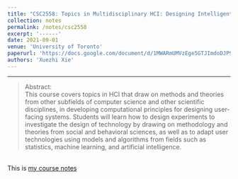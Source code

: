 ```yaml
---
title: "CSC2558: Topics in Multidisciplinary HCI: Designing Intelligent Self-Improving Systems Through Human Computation, Randomized A/B Experiments and Statistical Machine Learning"
collection: notes
permalink: /notes/csc2558
excerpt: '------'
date: 2021-09-01
venue: 'University of Toronto'
paperurl: 'https://docs.google.com/document/d/1MWARmUMVzEge5GTJImdoDJP9tdkZqKhSRoAzanRI-Rk/edit?usp=sharing'
authors: 'Xuezhi Xie'
---
```


------

>Abstract: <br/>This course covers topics in HCI that draw on methods and theories from other subfields of computer science and other scientific disciplines, in developing computational principles for designing user-facing systems. Students will learn how to design experiments to investigate the design of technology by drawing on methodology and theories from social and behavioral sciences, as well as to adapt user technologies using models and algorithms from fields such as statistics, machine learning, and artificial intelligence.


<br/>This is [my course notes](https://docs.google.com/document/d/1MWARmUMVzEge5GTJImdoDJP9tdkZqKhSRoAzanRI-Rk/edit?usp=sharing)
<!-- <br/>This is the link for [course materials](https://docs.google.com/document/d/1eLb4z2rfmJHW_gxL7vmrETSpkg_RI17sumpNnyHZg_Y/edit)
 -->
